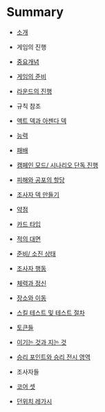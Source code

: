 # Summary

* [소개](README.md)

* 게임의 진행
 * [중요개념](KeyConcepts.md)
 * [게임의 준비](Game-Setup.md)
 * [라운드의 진행](Rounds.md)


* 규칙 참조
 * [액트 덱과 아젠다 덱](rulerefs/ActAndAgenda.md)
 * [능력](rulerefs/Abilities.md)
 * [패배](rulerefs/Elimination.md)
 * [캠페인 모드/ 시나리오 단독 진행](rulerefs/CampainStandalone.md)
 * [피해와 공포의 할당](rulerefs/DealingDamageAndHorror.md)
 * [조사자 덱 만들기](rulerefs/DeckBuilding.md)
 * [약점](rulerefs/Weakness.md)
 * [카드 타입](rulerefs/CardTypes.md)
 * [적의 대면](rulerefs/EnemyEngagement.md)
 * [준비/ 소진 상태](rulerefs/ReadyAndExhaust.md)
 * [조사자 행동](rulerefs/Actions.md)
 * [체력과 정신](rulerefs/HealthAndSanity.md)
 * [장소와 이동](rulerefs/LocationAndMove.md)
 * [스킬 테스트 및 테스트 절차](rulerefs/SkillTestsAndSkillTestTiming.md)
 * [토큰들](rulerefs/Tokens.md)
 * [이기는 것과 지는 것](rulerefs/WinningAndLosing.md)
 * [승리 포인트와 승리 전시 영역](rulerefs/VictoryPoints.md)


* 조사자들
 * [코어 셋](investigators/CORE-SET.md)
 * [던위치 레가시](investigators/DUNWICH-LEGACY.md)
